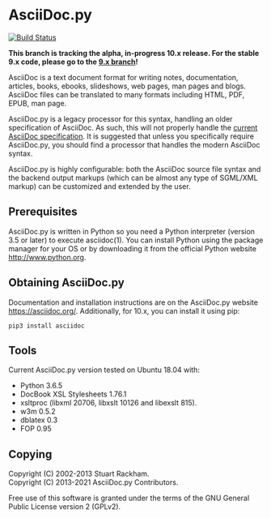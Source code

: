 AsciiDoc.py
===========

[![Build Status](https://github.com/asciidoc/asciidoc-py3/workflows/Test/badge.svg?branch=master)](https://github.com/asciidoc/asciidoc-py3/actions?query=workflow%3ATest+branch%3Amaster)

__This branch is tracking the alpha, in-progress 10.x release. For the stable 9.x code,
please go to the [9.x branch](https://github.com/asciidoc/asciidoc-py3/tree/9.x)!__

AsciiDoc is a text document format for writing notes, documentation,
articles, books, ebooks, slideshows, web pages, man pages and blogs.
AsciiDoc files can be translated to many formats including HTML, PDF,
EPUB, man page.

AsciiDoc.py is a legacy processor for this syntax, handling an older
specification of AsciiDoc. As such, this will not properly handle the
[current AsciiDoc specification](https://projects.eclipse.org/projects/technology.asciidoc).
It is suggested that unless you specifically require AsciiDoc.py, you
should find a processor that handles the modern AsciiDoc syntax.

AsciiDoc.py is highly configurable: both the AsciiDoc source file syntax
and the backend output markups (which can be almost any type of
SGML/XML markup) can be customized and extended by the user.

## Prerequisites

AsciiDoc.py is written in Python so you need a Python interpreter
(version 3.5 or later) to execute asciidoc(1). You can install Python using the
package manager for your OS or by downloading it from the official Python
website http://www.python.org.

## Obtaining AsciiDoc.py

Documentation and installation instructions are on the AsciiDoc.py website
https://asciidoc.org/. Additionally, for 10.x, you can install it using pip:

```
pip3 install asciidoc
```

## Tools

Current AsciiDoc.py version tested on Ubuntu 18.04 with:

- Python 3.6.5
- DocBook XSL Stylesheets 1.76.1
- xsltproc (libxml 20706, libxslt 10126 and libexslt 815).
- w3m 0.5.2
- dblatex 0.3
- FOP 0.95

## Copying

Copyright (C) 2002-2013 Stuart Rackham.  
Copyright (C) 2013-2021 AsciiDoc.py Contributors.

Free use of this software is granted under the terms of the GNU General
Public License version 2 (GPLv2).
